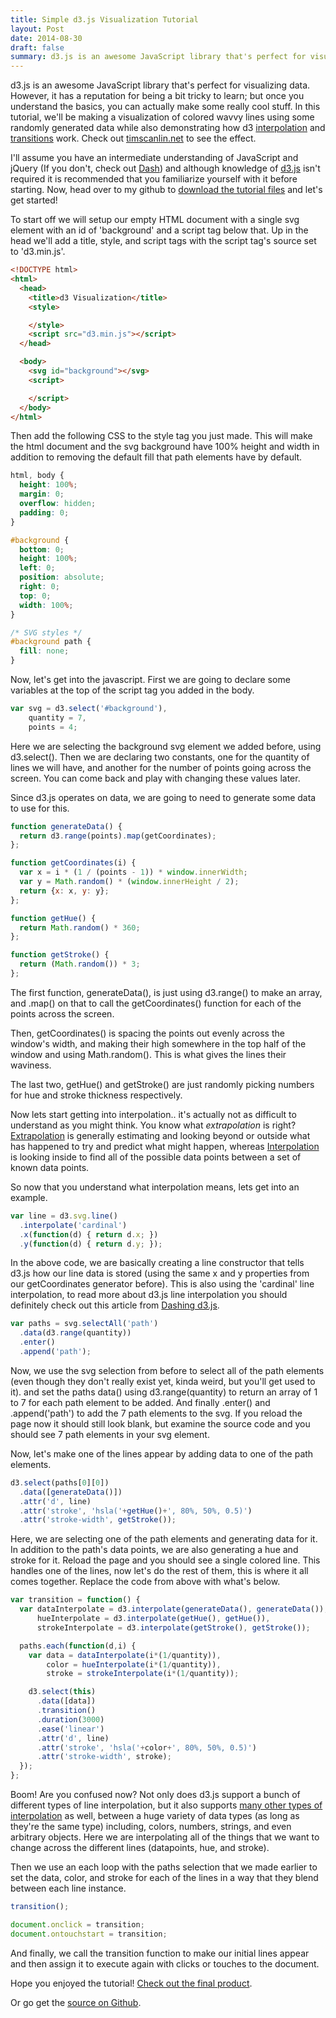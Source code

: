 ```yaml
---
title: Simple d3.js Visualization Tutorial
layout: Post
date: 2014-08-30
draft: false
summary: d3.js is an awesome JavaScript library that's perfect for visualizing data. However, it has a reputation for being a bit tricky to learn; but once you understand the basics, you can actually make some really cool stuff.
---
```


d3.js is an awesome JavaScript library that's perfect for visualizing data. However, it has a reputation for being a bit tricky to learn; but once you understand the basics, you can actually make some really cool stuff. In this tutorial, we'll be making a visualization of colored wavvy lines using some randomly generated data while also demonstrating how d3 [interpolation](https://github.com/mbostock/d3/wiki/Transitions#d3_interpolate) and [transitions](https://github.com/mbostock/d3/wiki/Transitions) work. Check out [timscanlin.net](http://timscanlin.net) to see the effect.

I'll assume you have an intermediate understanding of JavaScript and jQuery (If you don't, check out [Dash](https://dash.generalassemb.ly/)) and although knowledge of [d3.js](http://d3js.org/) isn't required it is recommended that you familiarize yourself with it before starting. Now, head over to my github to [download the tutorial files](https://github.com/tscanlin/timscanlin-demos) and let's get started!

To start off we will setup our empty HTML document with a single svg element with an id of 'background' and a script tag below that. Up in the head we'll add a title, style, and script tags with the script tag's source set to 'd3.min.js'.

~~~ html
<!DOCTYPE html>
<html>
  <head>
    <title>d3 Visualization</title>
    <style>

    </style>
    <script src="d3.min.js"></script>
  </head>

  <body>
    <svg id="background"></svg>
    <script>

    </script>
  </body>
</html>
~~~

Then add the following CSS to the style tag you just made. This will make the html document and the svg background have 100% height and width in addition to removing the default fill that path elements have by default.

~~~ css
html, body {
  height: 100%;
  margin: 0;
  overflow: hidden;
  padding: 0;
}

#background {
  bottom: 0;
  height: 100%;
  left: 0;
  position: absolute;
  right: 0;
  top: 0;
  width: 100%;
}

/* SVG styles */
#background path {
  fill: none;
}
~~~

Now, let's get into the javascript. First we are going to declare some variables at the top of the script tag you added in the body.

~~~ js
var svg = d3.select('#background'),
    quantity = 7,
    points = 4;
~~~

Here we are selecting the background svg element we added before, using d3.select(). Then we are declaring two constants, one for the quantity of lines we will have, and another for the number of points going across the screen. You can come back and play with changing these values later.

Since d3.js operates on data, we are going to need to generate some data to use for this.

~~~ js
function generateData() {
  return d3.range(points).map(getCoordinates);
};

function getCoordinates(i) {
  var x = i * (1 / (points - 1)) * window.innerWidth;
  var y = Math.random() * (window.innerHeight / 2);
  return {x: x, y: y};
};

function getHue() {
  return Math.random() * 360;
};

function getStroke() {
  return (Math.random()) * 3;
};
~~~

The first function, generateData(), is just using d3.range() to make an array, and .map() on that to call the getCoordinates() function for each of the points across the screen.

Then, getCoordinates() is spacing the points out evenly across the window's width, and making their high somewhere in the top half of the window and using Math.random(). This is what gives the lines their waviness.

The last two, getHue() and getStroke() are just randomly picking numbers for hue and stroke thickness respectively.


Now lets start getting into interpolation.. it's actually not as difficult to understand as you might think. You know what *extrapolation* is right? [Extrapolation](http://en.wikipedia.org/wiki/Extrapolation) is generally estimating and looking beyond or outside what has happened to try and predict what might happen, whereas [Interpolation](http://en.wikipedia.org/wiki/Interpolation) is looking inside to find all of the possible data points between a set of known data points.

So now that you understand what interpolation means, lets get into an example.

~~~ js
var line = d3.svg.line()
  .interpolate('cardinal')
  .x(function(d) { return d.x; })
  .y(function(d) { return d.y; });
~~~

In the above code, we are basically creating a line constructor that tells d3.js how our line data is stored (using the same x and y properties from our getCoordinates generator before). This is also using the 'cardinal' line interpolation, to read more about d3.js line interpolation you should definitely check out this article from [Dashing d3.js](https://www.dashingd3js.com/svg-paths-and-d3js).

~~~ js
var paths = svg.selectAll('path')
  .data(d3.range(quantity))
  .enter()
  .append('path');
~~~

Now, we use the svg selection from before to select all of the path elements (even though they don't really exist yet, kinda weird, but you'll get used to it). and set the paths data() using d3.range(quantity) to return an array of 1 to 7 for each path element to be added. And finally .enter() and .append('path') to add the 7 path elements to the svg. If you reload the page now it should still look blank, but examine the source code and you should see 7 path elements in your svg element.

Now, let's make one of the lines appear by adding data to one of the path elements.

~~~ js
d3.select(paths[0][0])
  .data([generateData()])
  .attr('d', line)
  .attr('stroke', 'hsla('+getHue()+', 80%, 50%, 0.5)')
  .attr('stroke-width', getStroke());
~~~

Here, we are selecting one of the path elements and generating data for it. In addition to the path's data points, we are also generating a hue and stroke for it. Reload the page and you should see a single colored line. This handles one of the lines, now let's do the rest of them, this is where it all comes together. Replace the code from above with what's below.

~~~ js
var transition = function() {
  var dataInterpolate = d3.interpolate(generateData(), generateData()),
      hueInterpolate = d3.interpolate(getHue(), getHue()),
      strokeInterpolate = d3.interpolate(getStroke(), getStroke());

  paths.each(function(d,i) {
    var data = dataInterpolate(i*(1/quantity)),
        color = hueInterpolate(i*(1/quantity)),
        stroke = strokeInterpolate(i*(1/quantity));

    d3.select(this)
      .data([data])
      .transition()
      .duration(3000)
      .ease('linear')
      .attr('d', line)
      .attr('stroke', 'hsla('+color+', 80%, 50%, 0.5)')
      .attr('stroke-width', stroke);
  });
};
~~~

Boom! Are you confused now? Not only does d3.js support a bunch of different types of line interpolation, but it also supports [many other types of interpolation](https://github.com/mbostock/d3/wiki/Transitions#d3_interpolate) as well, between a huge variety of data types (as long as they're the same type) including, colors, numbers, strings, and even arbitrary objects. Here we are interpolating all of the things that we want to change across the different lines (datapoints, hue, and stroke).

Then we use an each loop with the paths selection that we made earlier to set the data, color, and stroke for each of the lines in a way that they blend between each line instance.

~~~ js
transition();

document.onclick = transition;
document.ontouchstart = transition;
~~~

And finally, we call the transition function to make our initial lines appear and then assign it to execute again with clicks or touches to the document.

Hope you enjoyed the tutorial! [Check out the final product](/demos/visualization.html).

Or go get the [source on Github](https://github.com/tscanlin/timscanlin-demos).
